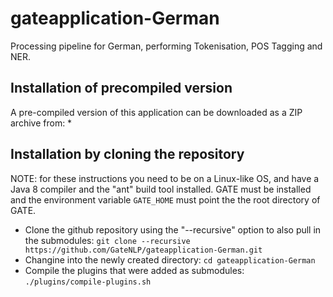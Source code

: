 # gateapplication-German

Processing pipeline for German, performing Tokenisation, POS Tagging and NER.

## Installation of precompiled version

A pre-compiled version of this application can be downloaded as a ZIP archive from: 
* 


## Installation by cloning the repository

NOTE: for these instructions you need to be on a Linux-like OS, and have a Java 8 compiler and the "ant" build tool installed. GATE must be installed
and the environment variable ```GATE_HOME``` must point the the root directory of GATE.

* Clone the github repository using the "--recursive"  option to also pull in the submodules:
  ```git clone --recursive https://github.com/GateNLP/gateapplication-German.git```
* Changine into the newly created directory:
  ```cd gateapplication-German```
* Compile the plugins that were added as submodules:
  ```./plugins/compile-plugins.sh```
